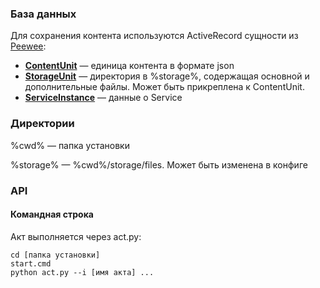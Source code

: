 ### База данных

Для сохранения контента используются ActiveRecord сущности из [Peewee](https://docs.peewee-orm.com/en/latest/): 

- [**ContentUnit**](db/content_unit.md) — единица контента в формате json
- [**StorageUnit**](db/storage_unit.md) — директория в %storage%, содержащая основной и дополнительные файлы. Может быть прикреплена к ContentUnit.
- [**ServiceInstance**](executables/service.md) — данные о Service

### Директории

%cwd% — папка установки

%storage% — %cwd%/storage/files. Может быть изменена в конфиге

### API

#### Командная строка

Акт выполняется через act.py:
```
cd [папка установки]
start.cmd
python act.py --i [имя акта] ...
```
